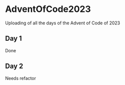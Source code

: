 # AdventOfCode2023

Uploading of all the days of the Advent of Code of 2023

## Day 1

Done

## Day 2

Needs refactor
